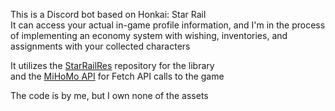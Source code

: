 This is a Discord bot based on Honkai: Star Rail\
It can access your actual in-game profile information, and I'm in the process of implementing an economy system with wishing, inventories, and assignments with your collected characters

It utilizes the [StarRailRes](https://github.com/Mar-7th/StarRailRes) repository for the library\
and the [MiHoMo API](https://march7th.xiaohei.moe/en/resource/mihomo_api.html) for Fetch API calls to the game

The code is by me, but I own none of the assets